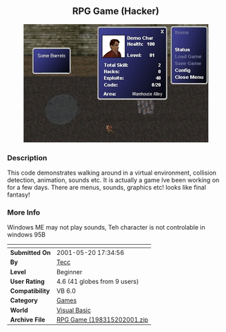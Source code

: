﻿<div align="center">

## RPG Game \(Hacker\)

<img src="PIC20015201817322705.jpg">
</div>

### Description

This code demonstrates walking around in a virtual environment, collision detection, animation, sounds etc. It is actually a game Ive been working on for a few days. There are menus, sounds, graphics etc! looks like final fantasy!
 
### More Info
 
Windows ME may not play sounds, Teh character is not controlable in windows 95B


<span>             |<span>
---                |---
**Submitted On**   |2001-05-20 17:34:56
**By**             |[Tecc](https://github.com/Planet-Source-Code/PSCIndex/blob/master/ByAuthor/tecc.md)
**Level**          |Beginner
**User Rating**    |4.6 (41 globes from 9 users)
**Compatibility**  |VB 6\.0
**Category**       |[Games](https://github.com/Planet-Source-Code/PSCIndex/blob/master/ByCategory/games__1-38.md)
**World**          |[Visual Basic](https://github.com/Planet-Source-Code/PSCIndex/blob/master/ByWorld/visual-basic.md)
**Archive File**   |[RPG Game \(198315202001\.zip](https://github.com/Planet-Source-Code/tecc-rpg-game-hacker__1-23310/archive/master.zip)








